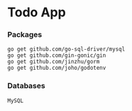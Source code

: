 # Todo App

### Packages
````
go get github.com/go-sql-driver/mysql
go get github.com/gin-gonic/gin
go get github.com/jinzhu/gorm
go get github.com/joho/godotenv
````

### Databases
````
MySQL
````